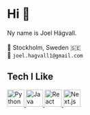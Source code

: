 

<!--
**joelhagvall/joelhagvall** is a ✨ _special_ ✨ repository because its `README.md` (this file) appears on your GitHub profile.

Here are some ideas to get you started:

- 🔭 I’m currently working on ...
- 🌱 I’m currently learning ...
- 👯 I’m looking to collaborate on ...
- 🤔 I’m looking for help with ...
- 💬 Ask me about ...
- 📫 How to reach me: ...
- 😄 Pronouns: ...
- ⚡ Fun fact: ...
-->
# Hi 👋  
Ny name is Joel Hägvall. <br>
<br>
📍 Stockholm, Sweden 🇸🇪  
📧 `joel.hagvall1@gmail.com`




## Tech I Like
<a href="https://www.python.org" target="_blank">
  <img src="https://upload.wikimedia.org/wikipedia/commons/c/c3/Python-logo-notext.svg" alt="Python" width="40" height="40"/>
</a>
<a href="https://www.java.com" target="_blank">
  <img src="https://cdn.jsdelivr.net/gh/devicons/devicon/icons/java/java-original.svg" alt="Java" width="40" height="40"/>
</a>
<a href="https://reactjs.org" target="_blank">
  <img src="https://cdn.jsdelivr.net/gh/devicons/devicon/icons/react/react-original.svg" alt="React" width="40" height="40"/>
</a>
<a href="https://nextjs.org" target="_blank">
  <img src="https://cdn.jsdelivr.net/gh/devicons/devicon/icons/nextjs/nextjs-original.svg" alt="Next.js" width="40" height="40"/>
</a>
